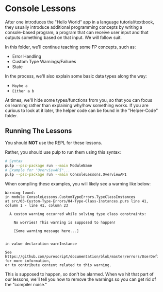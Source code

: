 # Console Lessons

After one introduces the "Hello World" app in a language tutorial/textbook, they usually introduce additional programming concepts by writing a console-based program, a program that can receive user input and that outputs something based on that input. We will follow suit.

In this folder, we'll continue teaching some FP concepts, such as:
- Error Handling
- Custom Type Warnings/Failures
- State

In the process, we'll also explain some basic data types along the way:
  - `Maybe a`
  - `Either a b`

At times, we'll hide some types/functions from you, so that you can focus on learning rather than explaining why/how something works. If you are curious to look at it later, the helper code can be found in the "Helper-Code" folder.

## Running The Lessons

You should **NOT** use the REPL for these lessons.

Rather, you should use pulp to run them using this syntax:
```bash
# Syntax
pulp --psc-package run --main ModuleName
# Example for "OverviewAPI"...
pulp --psc-package run --main ConsoleLessons.OverviewAPI
```

When compiling these examples, you will likely see a warning like below:
```
Warning found:
in module ConsoleLessons.CustomTypeErrors.TypeClassInstances
at src/03-Custom-Type-Errors/04-Type-Class-Instances.purs line 41, column 1 - line 41, column 23

  A custom warning occurred while solving type class constraints:

    No worries! This warning is supposed to happen!

    [Some warning message here...]


in value declaration warnInstance

See https://github.com/purescript/documentation/blob/master/errors/UserDefinedWarning.md for more information,
or to contribute content related to this warning.
```
This is supposed to happen, so don't be alarmed. When we hit that part of our lessons, we'll tell you how to remove the warnings so you can get rid of the "compiler noise."
